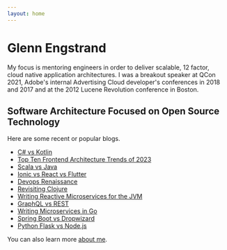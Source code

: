 ```yaml
---
layout: home
---
```

# Glenn Engstrand

My focus is mentoring engineers in order to deliver scalable, 12 factor, cloud native application architectures. I was a breakout speaker at QCon 2021, Adobe's internal Advertising Cloud developer's conferences in 2018 and 2017 and at the 2012 Lucene Revolution conference in Boston.

## Software Architecture Focused on Open Source Technology

Here are some recent or popular blogs.

- [C# vs Kotlin](/software/coding/csharp/kotlin)
- [Top Ten Frontend Architecture Trends of 2023](/software/architecture/frontend)
- [Scala vs Java](/software/coding/scala/java)
- [Ionic vs React vs Flutter](/software/architecture/ionic/react/flutter)
- [Devops Renaissance](/cloud/provisioning/devops)
- [Revisiting Clojure](/software/architecture/microservice/vertx/clojure)
- [Writing Reactive Microservices for the JVM](/software/architecture/microservice/vertx/play)
- [GraphQL vs REST](/software/architecture/microservice/graphql)
- [Writing Microservices in Go](/software/architecture/microservice/golang)
- [Spring Boot vs Dropwizard](/software/performance/springboot/dropwizard)
- [Python Flask vs Node.js](/software/performance/nodejs/python)

You can also learn more [about me](/about/).
